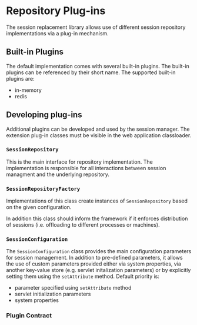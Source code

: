 # Repository Plug-ins

The session replacement library allows use of different session repository implementations
via a plug-in mechanism.

## Built-in Plugins

The default implementation comes with several built-in plugins.
The built-in plugins can be referenced by their short name. The supported
built-in plugins are:

* in-memory
* redis

## Developing plug-ins

Additional plugins can be developed and used by the session manager.
The extension plug-in classes must be visible in the web application classloader.

### `SessionRepository`

This is the main interface for repository implementation. The implementation
is responsible for all interactions between session managment and the underlying
repository.

### `SessionRepositoryFactory`

Implementations of this class create instances of `SessionRepository` based
on the given configuration.

In addition this class should inform the framework if it enforces distribution
of sessions (i.e. offloading to different processes or machines).

### `SessionConfiguration`

The `SessionConfiguration` class provides the main configuration parameters for
session management. In addition to pre-defined parameters, it allows the use
of custom parameters provided either via system properties, via another
key-value store (e.g. servlet initalization parameters) or by explicitly
setting them using the `setAttribute` method. Default priority is:


* parameter specified using `setAttribute` method
* servlet initialization parameters
* system properties

### Plugin Contract